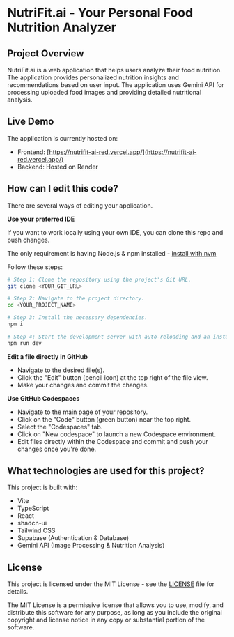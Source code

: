 # NutriFit.ai - Your Personal Food Nutrition Analyzer

## Project Overview

NutriFit.ai is a web application that helps users analyze their food nutrition. The application provides personalized nutrition insights and recommendations based on user input. The application uses Gemini API for processing uploaded food images and providing detailed nutritional analysis.

## Live Demo

The application is currently hosted on:
- Frontend: [https://nutrifit-ai-red.vercel.app/](https://nutrifit-ai-red.vercel.app/)
- Backend: Hosted on Render

## How can I edit this code?

There are several ways of editing your application.

**Use your preferred IDE**

If you want to work locally using your own IDE, you can clone this repo and push changes.

The only requirement is having Node.js & npm installed - [install with nvm](https://github.com/nvm-sh/nvm#installing-and-updating)

Follow these steps:

```sh
# Step 1: Clone the repository using the project's Git URL.
git clone <YOUR_GIT_URL>

# Step 2: Navigate to the project directory.
cd <YOUR_PROJECT_NAME>

# Step 3: Install the necessary dependencies.
npm i

# Step 4: Start the development server with auto-reloading and an instant preview.
npm run dev
```

**Edit a file directly in GitHub**

- Navigate to the desired file(s).
- Click the "Edit" button (pencil icon) at the top right of the file view.
- Make your changes and commit the changes.

**Use GitHub Codespaces**

- Navigate to the main page of your repository.
- Click on the "Code" button (green button) near the top right.
- Select the "Codespaces" tab.
- Click on "New codespace" to launch a new Codespace environment.
- Edit files directly within the Codespace and commit and push your changes once you're done.

## What technologies are used for this project?

This project is built with:

- Vite
- TypeScript
- React
- shadcn-ui
- Tailwind CSS
- Supabase (Authentication & Database)
- Gemini API (Image Processing & Nutrition Analysis)


## License

This project is licensed under the MIT License - see the [LICENSE](LICENSE) file for details.

The MIT License is a permissive license that allows you to use, modify, and distribute this software for any purpose, as long as you include the original copyright and license notice in any copy or substantial portion of the software.
